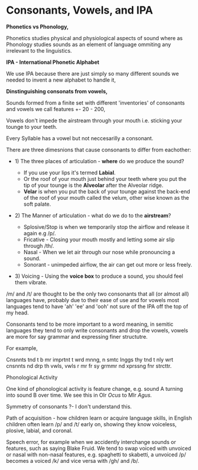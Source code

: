 # Consonants, Vowels, and IPA

**Phonetics vs Phonology,**

Phonetics studies physical and physiological aspects of sound where as Phonology studies sounds as an element of language ommiting any irrelevant to the linguistics.

**IPA - International Phonetic Alphabet**

We use IPA because there are just simply so many different sounds we needed to invent a new alphabet to handle it,

**Dinstinguishing consonats from vowels,** 

Sounds formed from a finite set with different 'inventories' of consonants and vowels we call features +- 20 - 200, 

Vowels don't impede the airstream through your mouth i.e. sticking your tounge to your teeth.

Every Syllable has a vowel but not neccesarilly a consonant.

There are three dimesnions that cause consonants to differ from eachother:

* 1\) The three places of articulation - **where** do we produce the sound?

  * If you use your lips it's termed **Labial**.
  * Or the roof of your mouth just behind your teeth where you put the tip of your tounge is the **Alveolar** after the Alveolar ridge.
  * **Velar** is when you put the back of your tounge against the back-end of the roof of your mouth called the velum, other wise known as the soft palate.

* 2\) The Manner of articulation - what do we do to the **airstream**?

  * Splosive/Stop is when we temporarily stop the airflow and release it again e.g /p/.
  * Fricative - Closing your mouth mostly and letting some air slip through /th/.
  * Nasal - When we let air through our nose while pronouncing a sound.
  * Sonorant - unimpeded airflow, the air can get out more or less freely.

* 3\) Voicing - Using the **voice box** to produce a sound, you should feel them vibrate.

/m/ and /t/ are thought to be the only two consonants that all \(or almost all\) languages have, probably due to their ease of use and for vowels most languages tend to have 'ah' 'ee' and 'ooh' not sure of the IPA off the top of my head.

Consonants tend to be more important to a word meaning, in semitic languages they tend to only write consonants and drop the vowels, vowels are more for say grammar and expressing finer structutre.

For example,

Cnsnnts tnd t b mr imprtnt t  wrd mnng, n smtc lnggs thy tnd t nly wrt cnsnnts nd drp th vwls, vwls r mr fr sy grmmr nd xprssng fnr strcttr.

Phonological Activity

One kind of phonological activity is feature change, e.g. sound A turning into sound B over time. We see this in OIr _Ocus_ to MIr _Agus._

Symmetry of consonants ?- I don't understand this.

Path of acquisition - how children learn or acquire language skills, in English children often learn /p/ and /t/ early on, showing they know voiceless, plosive, labial, and coronal.

Speech error, for example when we accidently interchange sounds or features, such as saying Blake Fruid. We tend to swap voiced with unvoiced or nasal with non-nasal features, e.g. spaghetti to skabetti, a unvoiced /p/ becomes a voiced /k/ and vice versa  with /gh/ and /b/.

